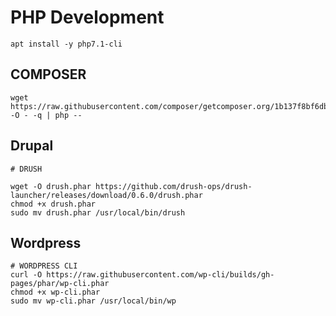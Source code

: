 # PHP Development

```
apt install -y php7.1-cli
```

## COMPOSER

```
wget https://raw.githubusercontent.com/composer/getcomposer.org/1b137f8bf6db3e79a38a5bc45324414a6b1f9df2/web/installer -O - -q | php -- 
```

## Drupal

```
# DRUSH

wget -O drush.phar https://github.com/drush-ops/drush-launcher/releases/download/0.6.0/drush.phar
chmod +x drush.phar
sudo mv drush.phar /usr/local/bin/drush

```

## Wordpress

```
# WORDPRESS CLI
curl -O https://raw.githubusercontent.com/wp-cli/builds/gh-pages/phar/wp-cli.phar
chmod +x wp-cli.phar
sudo mv wp-cli.phar /usr/local/bin/wp
```
